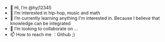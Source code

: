 - 👋 Hi, I’m @hyj12345
- 👀 I’m interested in hip-hop, music and math
- 🌱 I’m currently learning anything I'm interested in. Because I believe that knowledge can be integrated
- 💞️ I’m looking to collaborate on ...
- 📫 How to reach me ：Github ;)

<!---
hyj12345/hyj12345 is a ✨ special ✨ repository because its `README.md` (this file) appears on your GitHub profile.
You can click the Preview link to take a look at your changes.
--->
